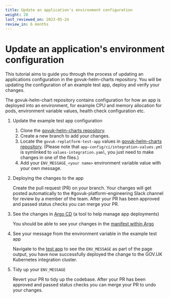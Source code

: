 ```yaml
---
title: Update an application's environment configuration
weight: 20
last_reviewed_on: 2023-05-24
review_in: 6 months
---
```


# Update an application's environment configuration

This tutorial aims to guide you through the process of updating an applications configuration in the govuk-helm-charts repository. You will be updating the configuration of an example test app, deploy and verify your changes.

The govuk-helm-chart repository contains configuration for how an app is deployed into an environment, for example CPU and memory allocation for pods, environment variable values, health check configuration etc. 

1. Update the example test app configuration

    1. Clone the [govuk-helm-charts repository](https://github.com/alphagov/govuk-helm-charts.git).
    1. Create a new branch to add your changes.
    1. Locate the `govuk-replatform-test-app` values in [govuk-helm-charts repository](https://github.com/alphagov/govuk-helm-charts/tree/main/charts/app-config/values-integration.yaml). 
    (Please note that `app-config/ci/integration-values.yml` is symlinked to `values-integration.yaml`, you just need to make changes in one of the files.)
    1. Add your `ENV_MESSAGE_<your name>` environment variable value with your own message.

1. Deploying the changes to the app

    Create the pull request (PR) on your branch. Your changes will get posted automatically to the #govuk-platform-engineering Slack channel for review by a member of the team. After your PR has been approved and passed status checks you can merge your PR.

1. See the changes in [Argo CD](https://argoproj.github.io/cd/) (a tool to help manage app deployments)

    You should be able to see your changes in the [manifest within Argo](https://argo.eks.integration.govuk.digital/applications/govuk-replatform-test-app?view=tree&orphaned=false&resource=&node=argoproj.io%2FApplication%2Fcluster-services%2Fgovuk-replatform-test-app%2F0&tab=manifest)

1. See your message from the environment variable in the example test app

    Navigate to the [test app](https://govuk-replatform-test-app.eks.integration.govuk.digital/?status=200) to see the `ENV_MESSAGE` as part of the page output, you have now successfully deployed the change to the GOV.UK Kubernetes integration cluster.

1. Tidy up your `ENV_MESSAGE`

    Revert your PR to tidy up the codebase. After your PR has been approved and passed status checks you can merge your PR to undo your changes.
